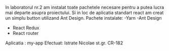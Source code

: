 In laboratorul nr.2 am instalat toate pachetele necesare pentru a putea lucra mai departe asupra proiectului.
Si in loc de aplicatia standart react am creat un simplu button utilizand Ant Design.
Pachete instalate:
-Yarn
-Ant Design
- React Redux
- React router

Aplicatia : my-app
Efectuat: Istrate Nicolae
st.gr. CR-182



